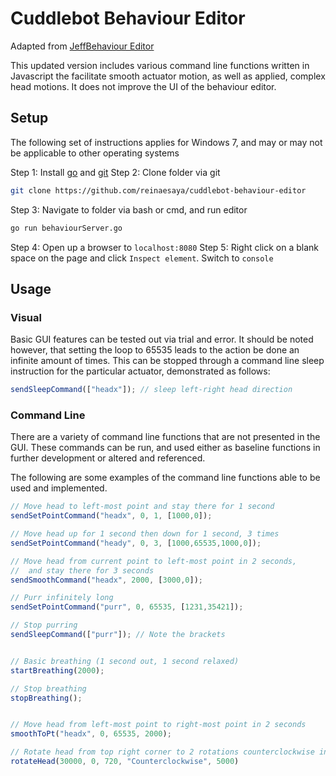 # Cuddlebot Behaviour Editor

Adapted from [JeffBehaviour Editor](https://github.com/lauracang/JeffBehaviourEditor-master)

This updated version includes various command line functions written in Javascript the facilitate smooth actuator motion, as well as applied, complex head motions. It does not improve the UI of the behaviour editor.

## Setup

The following set of instructions applies for Windows 7, and may or may not be applicable to other operating systems

Step 1: Install [go](https://golang.org/doc/install) and [git](https://git-scm.com/downloads)
Step 2: Clone folder via git
```bash
git clone https://github.com/reinaesaya/cuddlebot-behaviour-editor
```
Step 3: Navigate to folder via bash or cmd, and run editor
```bash
go run behaviourServer.go
```
Step 4: Open up a browser to `localhost:8080`
Step 5: Right click on a blank space on the page and click `Inspect element`. Switch to `console`

## Usage

### Visual

Basic GUI features can be tested out via trial and error. It should be noted however, that setting the loop to 65535 leads to the action be done an infinite amount of times. This can be stopped through a command line sleep instruction for the particular actuator, demonstrated as follows:
```javascript
sendSleepCommand(["headx"]); // sleep left-right head direction
```

### Command Line

There are a variety of command line functions that are not presented in the GUI. These commands can be run, and used either as baseline functions in further development or altered and referenced.

The following are some examples of the command line functions able to be used and implemented.

```javascript
// Move head to left-most point and stay there for 1 second
sendSetPointCommand("headx", 0, 1, [1000,0]);

// Move head up for 1 second then down for 1 second, 3 times
sendSetPointCommand("heady", 0, 3, [1000,65535,1000,0]);

// Move head from current point to left-most point in 2 seconds,
// 	and stay there for 3 seconds
sendSmoothCommand("headx", 2000, [3000,0]);

// Purr infinitely long
sendSetPointCommand("purr", 0, 65535, [1231,35421]);

// Stop purring
sendSleepCommand(["purr"]); // Note the brackets


// Basic breathing (1 second out, 1 second relaxed)
startBreathing(2000);

// Stop breathing
stopBreathing();


// Move head from left-most point to right-most point in 2 seconds
smoothToPt("headx", 0, 65535, 2000);

// Rotate head from top right corner to 2 rotations counterclockwise in 5 seconds
rotateHead(30000, 0, 720, "Counterclockwise", 5000)
```
